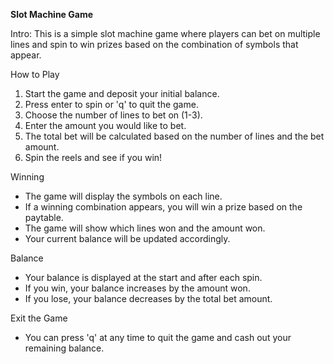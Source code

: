 **Slot Machine Game**

Intro:
This is a simple slot machine game where players can bet on multiple lines and spin to win prizes based on the combination of symbols that appear.

How to Play
1. Start the game and deposit your initial balance.
2. Press enter to spin or 'q' to quit the game.
3. Choose the number of lines to bet on (1-3).
4. Enter the amount you would like to bet.
5. The total bet will be calculated based on the number of lines and the bet amount.
6. Spin the reels and see if you win!

Winning
- The game will display the symbols on each line.
- If a winning combination appears, you will win a prize based on the paytable.
- The game will show which lines won and the amount won.
- Your current balance will be updated accordingly.

Balance
- Your balance is displayed at the start and after each spin.
- If you win, your balance increases by the amount won.
- If you lose, your balance decreases by the total bet amount.

Exit the Game
- You can press 'q' at any time to quit the game and cash out your remaining balance.


